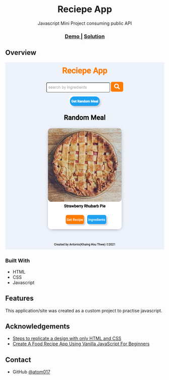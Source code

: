 <!-- Please update value in the {}  -->

<h1 align="center">Reciepe App</h1>

<div align="center">
   Javascript Mini Project consuming public API
</div>

<div align="center">
  <h3>
    <a href="https://kht-reciepe-app.netlify.app/">
      Demo
    </a>
    <span> | </span>
    <a href="https://github.com/atom017/Javascript-MiniProject-ReciepeApp">
      Solution
    </a>
   
  </h3>
</div>



<!-- OVERVIEW -->

## Overview

![screenshot](https://github.com/atom017/Javascript-MiniProject-ReciepeApp/blob/main/reciepe-app-photo.png)

### Built With

<!-- This section should list any major frameworks that you built your project using. Here are a few examples.-->

- HTML
- CSS
- Javascript

## Features



This application/site was created as a custom project to practise javascript. 

## Acknowledgements

<!-- This section should list any articles or add-ons/plugins that helps you to complete the project. This is optional but it will help you in the future. For exmpale -->

- [Steps to replicate a design with only HTML and CSS](https://devchallenges-blogs.web.app/how-to-replicate-design/)
- [Create A Food Recipe App Using Vanilla JavaScript For Beginners](https://www.youtube.com/watch?v=x8EY0BlhPGk)


## Contact


- GitHub [@atom017](https://github.com/atom017)

